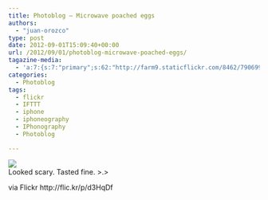```yaml
---
title: Photoblog – Microwave poached eggs
authors: 
  - "juan-orozco"
type: post
date: 2012-09-01T15:09:40+00:00
url: /2012/09/01/photoblog-microwave-poached-eggs/
tagazine-media:
  - 'a:7:{s:7:"primary";s:62:"http://farm9.staticflickr.com/8462/7906996696_abc98f9f08_b.jpg";s:6:"images";a:1:{s:62:"http://farm9.staticflickr.com/8462/7906996696_abc98f9f08_b.jpg";a:6:{s:8:"file_url";s:62:"http://farm9.staticflickr.com/8462/7906996696_abc98f9f08_b.jpg";s:5:"width";i:765;s:6:"height";i:1024;s:4:"type";s:5:"image";s:4:"area";i:783360;s:9:"file_path";s:0:"";}}s:6:"videos";a:0:{}s:11:"image_count";i:1;s:6:"author";s:7:"8033531";s:7:"blog_id";s:8:"17975075";s:9:"mod_stamp";s:19:"2012-09-01 16:09:40";}'
categories:
  - Photoblog
tags:
  - flickr
  - IFTTT
  - iphone
  - iphoneography
  - IPhonography
  - Photoblog

---
```

<img src='https://i1.wp.com/farm9.staticflickr.com/8462/7906996696_abc98f9f08_b.jpg?w=580' style='max-width:600px;' data-recalc-dims="1" />

<div>
  Looked scary. Tasted fine. >.></p> 
  
  <p>
    via Flickr http://flic.kr/p/d3HqDf
  </p>
</div>